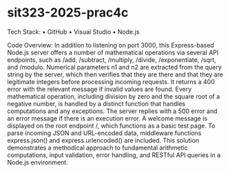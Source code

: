 # sit323-2025-prac4c

Tech Stack: 
•	GitHub
•	Visual Studio
•	Node.js

Code Overview:
In addition to listening on port 3000, this Express-based Node.js server offers a number of mathematical operations via several API endpoints, such as /add, /subtract, /multiply, /divide, /exponentiate, /sqrt, and /modulo. Numerical parameters n1 and n2 are extracted from the query string by the server, which then verifies that they are there and that they are legitimate integers before processing incoming requests. It returns a 400 error with the relevant message if invalid values are found. Every mathematical operation, including division by zero and the square root of a negative number, is handled by a distinct function that handles computations and any exceptions. The server replies with a 500 error and an error message if there is an execution error. A welcome message is displayed on the root endpoint /, which functions as a basic test page. To parse incoming JSON and URL-encoded data, middleware functions express.json() and express.urlencoded() are included. This solution demonstrates a methodical approach to fundamental arithmetic computations, input validation, error handling, and RESTful API queries in a Node.js environment.

